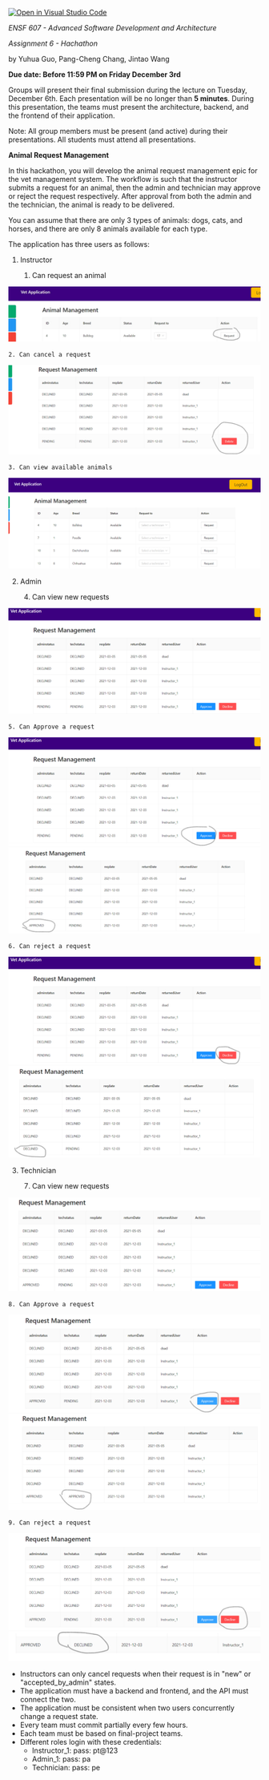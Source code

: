 [![Open in Visual Studio Code](https://classroom.github.com/assets/open-in-vscode-f059dc9a6f8d3a56e377f745f24479a46679e63a5d9fe6f495e02850cd0d8118.svg)](https://classroom.github.com/online_ide?assignment_repo_id=6508207&assignment_repo_type=AssignmentRepo)


*ENSF 607 - Advanced Software Development and Architecture*

*Assignment 6 - Hachathon*

by Yuhua Guo, Pang-Cheng Chang, Jintao Wang

**Due date: Before 11:59 PM on Friday December 3rd**

Groups will present their final submission during the lecture on Tuesday, December 6th. Each presentation will be no longer than **5 minutes**. During this presentation, the teams must present the architecture, backend, and the frontend of their application. 

Note: All group members must be present (and active) during their presentations. All students must attend all presentations. 

**Animal Request Management**

In this hackathon, you will develop the animal request management epic for the vet management system. The workflow is such that the instructor submits a request for an animal, then the admin and technician may approve or reject the request respectively. After approval from both the admin and the technician, the animal is ready to be delivered. 

You can assume that there are only 3 types of animals: dogs, cats, and horses, and there are only 8 animals available for each type. 

The application has three users as follows:



1. Instructor

    1. Can request an animal 
    
![pic1](pic1.jpg)

    2. Can cancel a request
    
![pic2](pic2.png)

    3. Can view available animals
    
![pic3](pic3.png)

2. Admin

    4. Can view new requests
    
![pic4](pic4.png)

    5. Can Approve a request
    
![pic5](pic5.png)
![pic5-1](pic5-1.png)

    6. Can reject a request
    
![pic6](pic6.png)
![pic6-1](pic6-1.png)

3. Technician

    7. Can view new requests
    
![pic7](pic7.png)

    8. Can Approve a request
    
![pic8](pic8.png)
![pic8-1](pic8-1.png)

    9. Can reject a request
    
![pic9](pic9.png)
![pic9-1](pic9-1.png)

* Instructors can only cancel requests when their request is in "new" or "accepted_by_admin" states.
* The application must have a backend and frontend, and the API must connect the two.
* The application must be consistent when two users concurrently change a request state.
* Every team must commit partially every few hours.
* Each team must be based on final-project teams.
* Different roles login with these credentials:
    * Instructor_1: pass: pt@123
    * Admin_1: pass: pa
    * Technician: pass: pe


